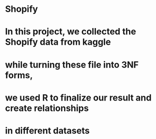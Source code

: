 # Shopify
# In this project, we collected the Shopify data from kaggle
# while turning these file into 3NF forms,
# we used R to finalize our result and create relationships
# in different datasets
